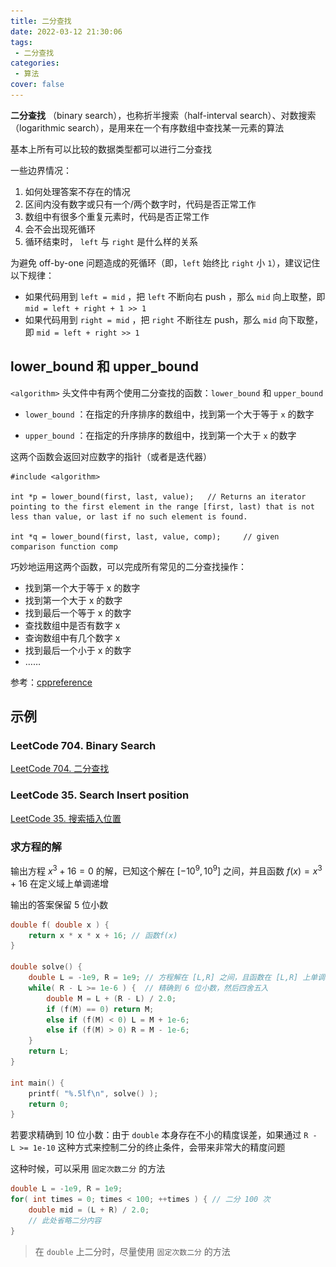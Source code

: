 ```yaml
---
title: 二分查找
date: 2022-03-12 21:30:06
tags:
 - 二分查找
categories:
 - 算法
cover: false
---
```


**二分查找** （binary search），也称折半搜索（half-interval search）、对数搜索（logarithmic search），是用来在一个有序数组中查找某一元素的算法

基本上所有可以比较的数据类型都可以进行二分查找

一些边界情况：
1. 如何处理答案不存在的情况
2. 区间内没有数字或只有一个/两个数字时，代码是否正常工作
3. 数组中有很多个重复元素时，代码是否正常工作
4. 会不会出现死循环
5. 循环结束时， `left` 与 `right` 是什么样的关系


为避免 off-by-one 问题造成的死循环（即，`left` 始终比 `right` 小 `1`），建议记住以下规律：
 - 如果代码用到 `left = mid` ，把 `left` 不断向右 push ，那么 `mid` 向上取整，即 `mid = left + right + 1 >> 1`
 - 如果代码用到 `right = mid` ，把 `right` 不断往左 push，那么 `mid` 向下取整，即 `mid = left + right >> 1`


## lower_bound 和 upper_bound
`<algorithm>` 头文件中有两个使用二分查找的函数：`lower_bound` 和 `upper_bound`

 - `lower_bound` ：在指定的升序排序的数组中，找到第一个大于等于 `x` 的数字

 - `upper_bound` ：在指定的升序排序的数组中，找到第一个大于 `x` 的数字

这两个函数会返回对应数字的指针（或者是迭代器）

    #include <algorithm>

    int *p = lower_bound(first, last, value);   // Returns an iterator pointing to the first element in the range [first, last) that is not less than value, or last if no such element is found.

    int *q = lower_bound(first, last, value, comp);     // given comparison function comp

巧妙地运用这两个函数，可以完成所有常见的二分查找操作：
 - 找到第一个大于等于 x 的数字
 - 找到第一个大于 x 的数字
 - 找到最后一个等于 x 的数字
 - 查找数组中是否有数字 x
 - 查询数组中有几个数字 x
 - 找到最后一个小于 x 的数字
 - ……

参考：[cppreference](https://en.cppreference.com/w/cpp/algorithm/lower_bound)

## 示例

### LeetCode 704. Binary Search

[LeetCode 704. 二分查找](https://jiankychen.github.io/2022/03/16/leetcode704-er-fen-cha-zhao/)

### LeetCode 35. Search Insert position
[LeetCode 35. 搜索插入位置](https://jiankychen.github.io/2022/03/12/leetcode35-sou-suo-cha-ru-wei-zhi/)

### 求方程的解
输出方程 $x^3 + 16 = 0$ 的解，已知这个解在 $[-10^9,10^9]$ 之间，并且函数 $f(x) = x^3 + 16$ 在定义域上单调递增

输出的答案保留 5 位小数

```cpp
double f( double x ) {
    return x * x * x + 16; // 函数f(x)
}

double solve() {
    double L = -1e9, R = 1e9; // 方程解在 [L,R] 之间，且函数在 [L,R] 上单调增
    while( R - L >= 1e-6 ) {  // 精确到 6 位小数，然后四舍五入
        double M = L + (R - L) / 2.0;
        if (f(M) == 0) return M;
        else if (f(M) < 0) L = M + 1e-6;
        else if (f(M) > 0) R = M - 1e-6;
    }
    return L;
}

int main() {
    printf( "%.5lf\n", solve() );
    return 0;
}
```

若要求精确到 10 位小数：由于 `double` 本身存在不小的精度误差，如果通过 `R - L >= 1e-10` 这种方式来控制二分的终止条件，会带来非常大的精度问题

这种时候，可以采用 `固定次数二分` 的方法
```cpp
double L = -1e9, R = 1e9;
for( int times = 0; times < 100; ++times ) { // 二分 100 次
    double mid = (L + R) / 2.0;
    // 此处省略二分内容
}
```

> 在 `double` 上二分时，尽量使用 `固定次数二分` 的方法


[^_^]:

    Reference:

    ![](二分查找/1.png)

    **Framework 1: 寻找满足条件的最左边的元素**
    ```cpp
    while (l < r) {
        int mid = l + r >> 1;
        if (mid 满足条件)
            r = mid;
        else 
            l = mid + 1；
    }
    ```

    **Framework 2: 寻找满足条件的最右边的元素**
    ```cpp
    while (l < r) {
        int mid = l + r + 1 >> 1;
        if (mid 满足条件) 
            l = mid;
        else 
            r = mid - 1；
    }
    ```

    [Kavin：34-查找元素/35-搜索插入位置](https://kavinwkp.github.io/2021/06/02/LeetCode-34-%E5%9C%A8%E6%8E%92%E5%BA%8F%E6%95%B0%E7%BB%84%E4%B8%AD%E6%9F%A5%E6%89%BE%E5%85%83%E7%B4%A0/)